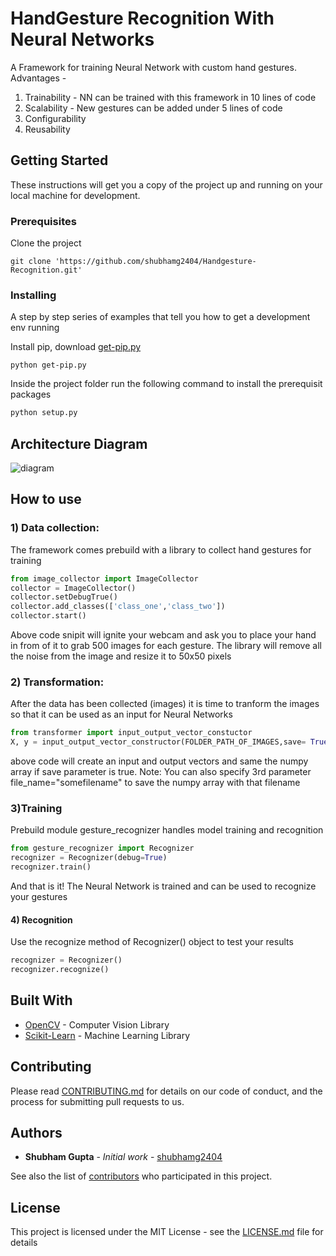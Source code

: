 # HandGesture Recognition With Neural Networks

A Framework for training Neural Network with custom hand gestures.
Advantages - 
1) Trainability - NN can be trained with this framework in 10 lines of code
2) Scalability - New gestures can be added under 5 lines of code
3) Configurability
4) Reusability

## Getting Started

These instructions will get you a copy of the project up and running on your local machine for development.

### Prerequisites

Clone the project
```
git clone 'https://github.com/shubhamg2404/Handgesture-Recognition.git'
```

### Installing
A step by step series of examples that tell you how to get a development env running

Install pip, download [get-pip.py](https://bootstrap.pypa.io/get-pip.py)
```
python get-pip.py
```

Inside the project folder run the following command to install the prerequisit packages
```sh
python setup.py
```
## Architecture Diagram
![diagram](https://github.com/shubhamg2404/Handgesture-Recognition/blob/master/docs/diagrams/Architecture_v1.0.jpg)

## How to use
### 1) Data collection:
The framework comes prebuild with a library to collect hand gestures for training
```python
from image_collector import ImageCollector
collector = ImageCollector()
collector.setDebugTrue()
collector.add_classes(['class_one','class_two'])
collector.start()
```
Above code snipit will ignite your webcam and ask you to place your hand in from of it to grab 500 images for each gesture. The library will remove all the noise from the image and resize it to 50x50 pixels

### 2) Transformation: 
After the data has been collected (images) it is time to tranform the images so that it can be used as an input for Neural Networks
```python
from transformer import input_output_vector_constuctor
X, y = input_output_vector_constructor(FOLDER_PATH_OF_IMAGES,save= True)
```
above code will create an input and output vectors and same the numpy array if save parameter is true.
Note:  You can also specify 3rd parameter file_name="somefilename" to save the numpy array with that filename

### 3)Training
Prebuild module gesture_recognizer  handles model training and recognition

```python
from gesture_recognizer import Recognizer
recognizer = Recognizer(debug=True)
recognizer.train()
```

And that is it! The Neural Network is trained and can be used to recognize your gestures

#### 4) Recognition
Use the recognize method of Recognizer() object to test your results

```python
recognizer = Recognizer()
recognizer.recognize()
```

## Built With

* [OpenCV](https://docs.opencv.org/3.0-beta/modules/core/doc/intro.html) - Computer Vision Library
* [Scikit-Learn](https://scikit-learn.org/stable/documentation.html) - Machine Learning Library

## Contributing

Please read [CONTRIBUTING.md](https://gist.github.com/PurpleBooth/b24679402957c63ec426) for details on our code of conduct, and the process for submitting pull requests to us.

## Authors

* **Shubham Gupta** - *Initial work* - [shubhamg2404](https://github.com/shubhamg2404)

See also the list of [contributors](https://github.com/your/project/contributors) who participated in this project.

## License

This project is licensed under the MIT License - see the [LICENSE.md](LICENSE.md) file for details


